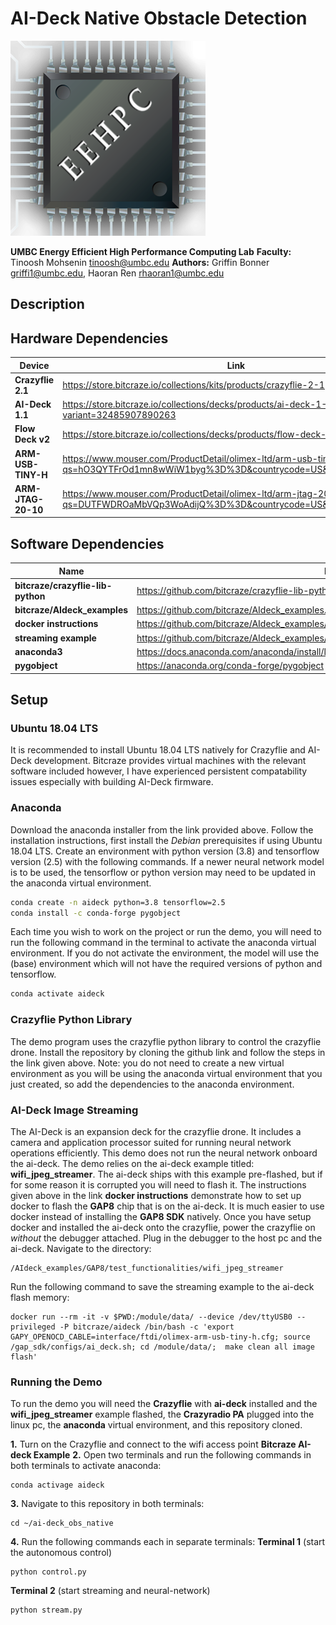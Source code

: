 # AI-Deck Native Obstacle Detection
![logo](https://github.com/GriffinBonner/ai-deck_obs_native/blob/main/Images/eehpc.png)


**UMBC Energy Efficient High Performance Computing Lab**
**Faculty:** Tinoosh Mohsenin <tinoosh@umbc.edu>
**Authors:** Griffin Bonner <griffi1@umbc.edu>, Haoran Ren <rhaoran1@umbc.edu>


## Description

## Hardware Dependencies
| Device | Link |
| ------ | ------ |
| **Crazyflie 2.1** | https://store.bitcraze.io/collections/kits/products/crazyflie-2-1 |
| **AI-Deck 1.1** | https://store.bitcraze.io/collections/decks/products/ai-deck-1-1?variant=32485907890263 |
| **Flow Deck v2** | https://store.bitcraze.io/collections/decks/products/flow-deck-v2 |
| **ARM-USB-TINY-H** | https://www.mouser.com/ProductDetail/olimex-ltd/arm-usb-tiny-h/?qs=hO3QYTFrOd1mn8wWiW1byg%3D%3D&countrycode=US&currencycode=USD |
| **ARM-JTAG-20-10** | https://www.mouser.com/ProductDetail/olimex-ltd/arm-jtag-20-10/?qs=DUTFWDROaMbVQp3WoAdijQ%3D%3D&countrycode=US&currencycode=USD |

## Software Dependencies
| Name | Instructions |
| ------ | ------ |
| **bitcraze/crazyflie-lib-python** | https://github.com/bitcraze/crazyflie-lib-python/blob/master/docs/installation/install.md |
| **bitcraze/AIdeck_examples** | https://github.com/bitcraze/AIdeck_examples.git |
| **docker instructions** | https://github.com/bitcraze/AIdeck_examples/blob/master/docs/getting-started/docker-gap8.md |
| **streaming example** | https://github.com/bitcraze/AIdeck_examples/tree/master/GAP8/test_functionalities/wifi_jpeg_streamer |
| **anaconda3** | https://docs.anaconda.com/anaconda/install/linux/ |
| **pygobject** | https://anaconda.org/conda-forge/pygobject |

## Setup

### Ubuntu 18.04 LTS
It is recommended to install Ubuntu 18.04 LTS natively for Crazyflie and AI-Deck development. Bitcraze provides 
virtual machines with the relevant software included however, I have experienced persistent compatability issues 
especially with building AI-Deck firmware. 

### Anaconda
Download the anaconda installer from the link provided above. Follow the installation instructions, first 
install the *Debian* prerequisites if using Ubuntu 18.04 LTS. Create an environment with python version (3.8) and 
tensorflow version (2.5) with the following commands. If a newer neural network model is to be used, 
the tensorflow or python version may need to be updated in the anaconda virtual environment. 
```sh
conda create -n aideck python=3.8 tensorflow=2.5
conda install -c conda-forge pygobject
```
Each time you wish to work on the project or run the demo, you will need to run the following command in the 
terminal to activate the anaconda virtual environment. If you do not activate the environment, the model will 
use the (base) environment which will not have the required versions of python and tensorflow. 
```sh
conda activate aideck
```

### Crazyflie Python Library
The demo program uses the crazyflie python library to control the crazyflie drone. Install the repository by
cloning the github link and follow the steps in the link given above. Note: you do not need to create a new 
virtual environment as you will be using the anaconda virtual environment that you just created, so add the 
dependencies to the anaconda environment. 

### AI-Deck Image Streaming
The AI-Deck is an expansion deck for the crazyflie drone. It includes a camera and application processor
suited for running neural network operations efficiently. This demo does not run the neural network 
onboard the ai-deck. The demo relies on the ai-deck example titled: **wifi_jpeg_streamer**. The ai-deck
ships with this example pre-flashed, but if for some reason it is corrupted you will need to flash it. 
The instructions given above in the link **docker instructions** demonstrate how to set up docker to
flash the **GAP8** chip that is on the ai-deck. It is much easier to use docker instead of installing the 
**GAP8 SDK** natively. Once you have setup docker and installed the ai-deck onto the crazyflie, power the 
crazyflie on *without* the debugger attached. Plug in the debugger to the host pc and the ai-deck. 
Navigate to the directory: 

    /AIdeck_examples/GAP8/test_functionalities/wifi_jpeg_streamer
    
Run the following command to save the streaming example to the ai-deck flash memory: 

    docker run --rm -it -v $PWD:/module/data/ --device /dev/ttyUSB0 --privileged -P bitcraze/aideck /bin/bash -c 'export GAPY_OPENOCD_CABLE=interface/ftdi/olimex-arm-usb-tiny-h.cfg; source /gap_sdk/configs/ai_deck.sh; cd /module/data/;  make clean all image flash'

### Running the Demo
To run the demo you will need the **Crazyflie** with **ai-deck** installed and the **wifi_jpeg_streamer** 
example flashed, the **Crazyradio PA** plugged into the linux pc, the **anaconda** virtual environment, and 
this repository cloned. 

**1.** Turn on the Crazyflie and connect to the wifi access point **Bitcraze AI-deck Example**
**2.** Open two terminals and run the following commands in both terminals to activate anaconda:

    conda activage aideck
**3.** Navigate to this repository in both terminals:
    
    cd ~/ai-deck_obs_native
    
**4.** Run the following commands each in separate terminals:
**Terminal 1** (start the autonomous control)

    python control.py
**Terminal 2** (start streaming and neural-network)

    python stream.py